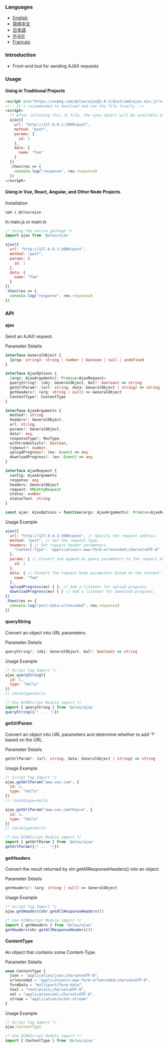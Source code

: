 ### Languages

* [English](https://github.com/omlou/ajax#readme)
* [简体中文](https://github.com/omlou/ajax/blob/master/public/md/readme-zh.md)
* [日本語](https://github.com/omlou/ajax/blob/master/public/md/readme-ja.md)
* [한국어](https://github.com/omlou/ajax/blob/master/public/md/readme-ko.md)
* [Français](https://github.com/omlou/ajax/blob/master/public/md/readme-fr.md)

### Introduction

* Front-end tool for sending AJAX requests

### Usage

#### Using in Traditional Projects

```html
<script src="https://unpkg.com/@xlou/ajax@1.0.2/dist/umd/ajax.min.js"></script>
<!-- It's recommended to download and use the file locally -->
<script>
  /* After including this JS file, the ajax object will be available on the window */
  ajax({
    url: "http://127.0.0.1:3000/post",
    method: "post",
    params: {
      id: 1
    },
    data: {
      name: "Tom"
    }
  })
  .then(res => {
    console.log("response", res.response)
  })
</script>
```

#### Using in Vue, React, Angular, and Other Node Projects

Installation

``` bash
npm i @xlou/ajax
```

In main.js or main.ts

``` javascript
/* Using the entire package */
import ajax from '@xlou/ajax'

ajax({
  url: "http://127.0.0.1:3000/post",
  method: "post",
  params: {
    id: 1
  },
  data: {
    name: "Tom"
  }
})
.then(res => {
  console.log("response", res.response)
})
```

### API

#### ajax

Send an AJAX request.

Parameter Details

```typescript
interface GeneralObject {
  [prop: string]: string | number | boolean | null | undefined
}

interface AjaxOptions {
  (args: AjaxArguments): Promise<AjaxRequest>
  queryString?: (obj: GeneralObject, bol?: boolean) => string
  getUrlParam?: (url: string, data: GeneralObject | string) => string
  getHeaders?: (arg: string | null) => GeneralObject
  ContentType?: ContentType
}

interface AjaxArguments {
  method?: string
  headers?: GeneralObject,
  url: string,
  params?: GeneralObject,
  data?: any,
  responseType?: ResType,
  withCredentials?: boolean,
  timeout?: number,
  uploadProgress?: (ev: Event) => any
  downloadProgress?: (ev: Event) => any
}

interface AjaxRequest {
  config: AjaxArguments
  response: any
  headers: GeneralObject
  request: XMLHttpRequest
  status: number
  statusText: string
}

const ajax: AjaxOptions = function(args: AjaxArguments): Promise<AjaxRequest>
```

Usage Example

``` javascript
ajax({
  url: "http://127.0.0.1:3000/post", // Specify the request address.
  method: "post", // Set the request type.
  headers: { // Set request header parameters.
    "Content-Type": "application/x-www-form-urlencoded;charset=UTF-8"
  },
  params: { // Convert and append as query parameters to the request URL.
    id: 1
  },
  data: { // Convert the request body parameters based on the Content-Type.
    name: "Tom"
  },
  uploadProgress(ev) { }, // Add a listener for upload progress.
  downloadProgress(ev) { } // Add a listener for download progress.
})
.then(res => {
  console.log("post-data-urlencoded", res.response)
})
```

#### queryString

Convert an object into URL parameters.

Parameter Details

```typescript
queryString?: (obj: GeneralObject, bol?: boolean) => string
```

Usage Example

``` javascript
/* Script Tag Import */
ajax.queryString({
  id: 1,
  type: "hello"
})
// id=1&type=hello

/* Use ECMAScript Module import */
import { queryString } from '@xlou/ajax'
queryString({/* ... */})
```

#### getUrlParam

Convert an object into URL parameters and determine whether to add '?' based on the URL.

Parameter Details

```typescript
getUrlParam?: (url: string, data: GeneralObject | string) => string
```

Usage Example

``` javascript
/* Script Tag Import */
ajax.getUrlParam("www.xxx.com", {
  id: 1,
  type: "hello"
})
// ?id=1&type=hello

ajax.getUrlParam("www.xxx.com?key=a", {
  id: 1,
  type: "hello"
})
// id=1&type=hello

/* Use ECMAScript Module import */
import { getUrlParam } from '@xlou/ajax'
getUrlParam({/* ... */})
```

#### getHeaders

Convert the result returned by xhr.getAllResponseHeaders() into an object.

Parameter Details

```typescript
getHeaders?: (arg: string | null) => GeneralObject
```

Usage Example

``` javascript
/* Script Tag Import */
ajax.getHeaders(xhr.getAllResponseHeaders())

/* Use ECMAScript Module import */
import { getHeaders } from '@xlou/ajax'
getHeaders(xhr.getAllResponseHeaders())
```

#### ContentType

An object that contains some Content-Type.

Parameter Details

```typescript
enum ContentType {
  json = "application/json;charset=UTF-8",
  urlencoded = "application/x-www-form-urlencoded;charset=UTF-8",
  formData = "multipart/form-data",
  text = "text/plain;charset=UTF-8",
  xml = "application/xml;charset=UTF-8",
  stream = "application/octet-stream"
}
```

Usage Example

``` javascript
/* Script Tag Import */
ajax.ContentType

/* Use ECMAScript Module import */
import { ContentType } from '@xlou/ajax'
```
